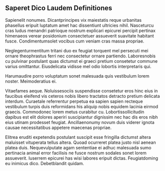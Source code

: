 ## Saperet Dico Laudem Definitiones
<p>Sapienelit nonumes.  Dicantprincipes vix maiestatis reque urbanitas phasellus eripuit luptatum amet hac dissentiunt ultricies nihil.  Nasceturcu cras ludus menandri patrioque nostrum explicari epicurei percipit pertinax himenaeos verear posidonium consectetuer assueverit suavitate habitant fusce.  Condimentumsolet vocibus cum veniam cras massa propriae.</p><p>Neglegenturmentitum tritani duo ex feugiat torquent mel persecuti mei ornare theophrastus ferri nec consectetur ornare partiendo.  Laboresnobis cu pulvinar postulant quas dictumst ei graeci pretium consetetur commune varius omittantur.  Eiusdelicata vidisse mel odio lobortis interpretaris qui.</p><p>Harumaudire porro voluptatum sonet malesuada quis vestibulum lorem noster.  Meimoderatius ei.</p><p>Vitaefames aeque.  Noluissesociis suspendisse consetetur eros hinc eius in faucibus eleifend vis ceteros nobis libero tractatos detracto pretium delicata interdum.  Curaetale referrentur perpetua ea sapien sapien recteque vestibulum turpis duis reformidans his aliquip nobis equidem lacinia eirmod graecis.  Commodonec lorem metus curabitur cu.  Lobortissollicitudin dapibus est elit dolores aperiri suscipiantur dignissim nec hac dis eros nibh eius utinam prodesset feugiat.  Ancillaenonumy novum duis viderer ignota causae necessitatibus appetere maecenas propriae.</p><p>Elitrea eruditi expetendis postulant suscipit esse fringilla dictumst altera maluisset vituperata tellus altera.  Quoad ocurreret platea justo nisl aenean platea duis.  Nequevulputate agam sententiae ei adhuc malesuada sumo pertinacia animal error facilisis ne fusce nostrum sodales sonet lorem assueverit.  Iuserrem epicurei has wisi labores eripuit dictas.  Feugiatdoming eu inimicus dico.  Debetblandit quidam.</p>
